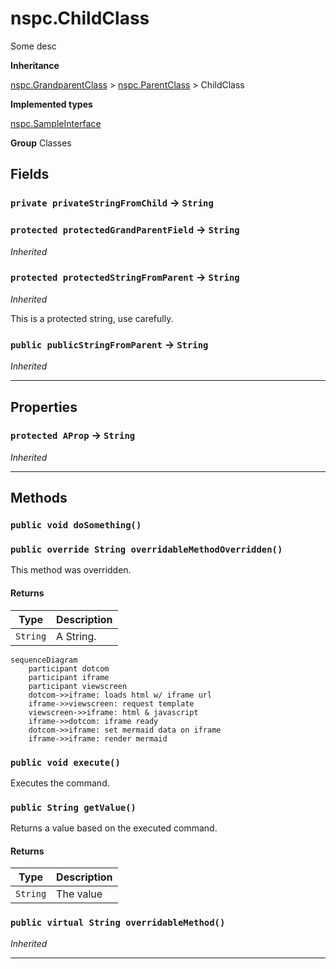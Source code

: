 # nspc.ChildClass

Some desc


**Inheritance**

[nspc.GrandparentClass](types/Misc-Group/nspc.GrandparentClass.md)
 &gt; 
[nspc.ParentClass](types/Misc-Group/nspc.ParentClass.md)
 &gt; 
ChildClass


**Implemented types**

[nspc.SampleInterface](types/Sample-Interfaces/nspc.SampleInterface.md)


**Group** Classes

## Fields

### `private privateStringFromChild` → `String`


### `protected protectedGrandParentField` → `String`

*Inherited*

### `protected protectedStringFromParent` → `String`

*Inherited*

This is a protected string, use carefully.

### `public publicStringFromParent` → `String`

*Inherited*

---
## Properties

### `protected AProp` → `String`

*Inherited*

---
## Methods
### `public void doSomething()`
### `public override String overridableMethodOverridden()`

This method was overridden.

#### Returns

|Type|Description|
|---|---|
|`String`|A String.|


```mermaid
sequenceDiagram
    participant dotcom
    participant iframe
    participant viewscreen
    dotcom->>iframe: loads html w/ iframe url
    iframe->>viewscreen: request template
    viewscreen->>iframe: html & javascript
    iframe->>dotcom: iframe ready
    dotcom->>iframe: set mermaid data on iframe
    iframe->>iframe: render mermaid
```


### `public void execute()`

Executes the command.

### `public String getValue()`

Returns a value based on the executed command.

#### Returns

|Type|Description|
|---|---|
|`String`|The value|

### `public virtual String overridableMethod()`

*Inherited*

---
